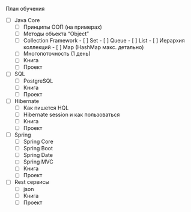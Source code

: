 План обучения 

- [ ] Java Core
     - [ ] Принципы ООП (на примерах)
     - [ ] Методы объекта “Object”
     - [ ] Collection Framework 
           - [ ] Set
           - [ ] Queue 
           - [ ] List
           - [ ] Иерархия коллекций 
           - [ ] Map (HashMap макс. детально)
     - [ ] Многопоточность (1 день) 
     - [ ] Книга
     - [ ] Проект 
- [ ] SQL 
     - [ ] PostgreSQL
     - [ ] Книга
     - [ ] Проект
- [ ] Hibernate
     - [ ] Как пишется HQL
     - [ ] Hibernate session и как 
           пользоваться
     - [ ] Книга
     - [ ] Проект
- [ ] Spring
     - [ ] Spring Core 
     - [ ] Spring Boot
     - [ ] Spring Date
     - [ ] Spring MVC
     - [ ] Книга
     - [ ] Проект
- [ ] Rest сервисы
     - [ ] json 
     - [ ] Книга
     - [ ] Проект 
